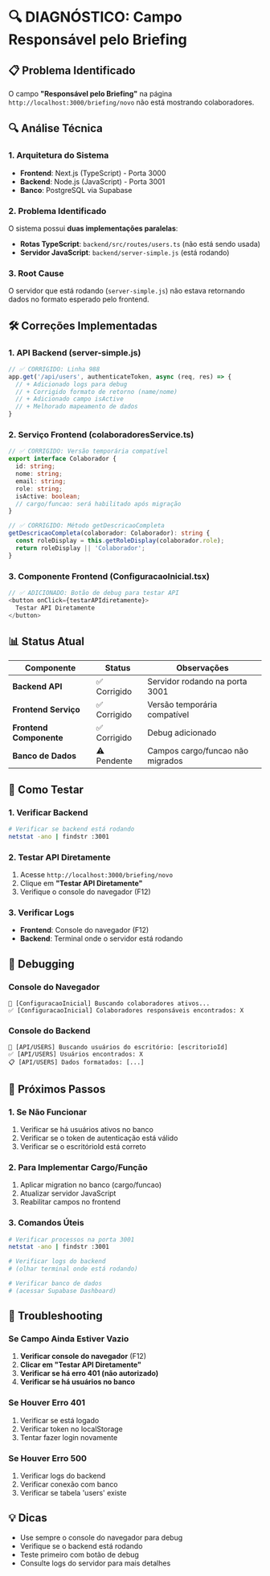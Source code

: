 # 🔍 DIAGNÓSTICO: Campo Responsável pelo Briefing

## 📋 **Problema Identificado**

O campo **"Responsável pelo Briefing"** na página `http://localhost:3000/briefing/novo` não está mostrando colaboradores.

## 🔍 **Análise Técnica**

### **1. Arquitetura do Sistema**
- **Frontend**: Next.js (TypeScript) - Porta 3000
- **Backend**: Node.js (JavaScript) - Porta 3001
- **Banco**: PostgreSQL via Supabase

### **2. Problema Identificado**
O sistema possui **duas implementações paralelas**:
- **Rotas TypeScript**: `backend/src/routes/users.ts` (não está sendo usada)
- **Servidor JavaScript**: `backend/server-simple.js` (está rodando)

### **3. Root Cause**
O servidor que está rodando (`server-simple.js`) não estava retornando dados no formato esperado pelo frontend.

## 🛠️ **Correções Implementadas**

### **1. API Backend (server-simple.js)**
```javascript
// ✅ CORRIGIDO: Linha 988
app.get('/api/users', authenticateToken, async (req, res) => {
  // + Adicionado logs para debug
  // + Corrigido formato de retorno (name/nome)
  // + Adicionado campo isActive
  // + Melhorado mapeamento de dados
}
```

### **2. Serviço Frontend (colaboradoresService.ts)**
```typescript
// ✅ CORRIGIDO: Versão temporária compatível
export interface Colaborador {
  id: string;
  nome: string;
  email: string;
  role: string;
  isActive: boolean;
  // cargo/funcao: será habilitado após migração
}

// ✅ CORRIGIDO: Método getDescricaoCompleta
getDescricaoCompleta(colaborador: Colaborador): string {
  const roleDisplay = this.getRoleDisplay(colaborador.role);
  return roleDisplay || 'Colaborador';
}
```

### **3. Componente Frontend (ConfiguracaoInicial.tsx)**
```typescript
// ✅ ADICIONADO: Botão de debug para testar API
<button onClick={testarAPIdiretamente}>
  Testar API Diretamente
</button>
```

## 📊 **Status Atual**

| Componente | Status | Observações |
|------------|--------|-------------|
| **Backend API** | ✅ Corrigido | Servidor rodando na porta 3001 |
| **Frontend Serviço** | ✅ Corrigido | Versão temporária compatível |
| **Frontend Componente** | ✅ Corrigido | Debug adicionado |
| **Banco de Dados** | ⚠️ Pendente | Campos cargo/funcao não migrados |

## 🔧 **Como Testar**

### **1. Verificar Backend**
```bash
# Verificar se backend está rodando
netstat -ano | findstr :3001
```

### **2. Testar API Diretamente**
1. Acesse `http://localhost:3000/briefing/novo`
2. Clique em **"Testar API Diretamente"**
3. Verifique o console do navegador (F12)

### **3. Verificar Logs**
- **Frontend**: Console do navegador (F12)
- **Backend**: Terminal onde o servidor está rodando

## 📝 **Debugging**

### **Console do Navegador**
```
👥 [ConfiguracaoInicial] Buscando colaboradores ativos...
✅ [ConfiguracaoInicial] Colaboradores responsáveis encontrados: X
```

### **Console do Backend**
```
👥 [API/USERS] Buscando usuários do escritório: [escritorioId]
✅ [API/USERS] Usuários encontrados: X
📋 [API/USERS] Dados formatados: [...]
```

## 🎯 **Próximos Passos**

### **1. Se Não Funcionar**
1. Verificar se há usuários ativos no banco
2. Verificar se o token de autenticação está válido
3. Verificar se o escritórioId está correto

### **2. Para Implementar Cargo/Função**
1. Aplicar migration no banco (cargo/funcao)
2. Atualizar servidor JavaScript
3. Reabilitar campos no frontend

### **3. Comandos Úteis**
```bash
# Verificar processos na porta 3001
netstat -ano | findstr :3001

# Verificar logs do backend
# (olhar terminal onde está rodando)

# Verificar banco de dados
# (acessar Supabase Dashboard)
```

## 🚨 **Troubleshooting**

### **Se Campo Ainda Estiver Vazio**
1. **Verificar console do navegador** (F12)
2. **Clicar em "Testar API Diretamente"**
3. **Verificar se há erro 401 (não autorizado)**
4. **Verificar se há usuários no banco**

### **Se Houver Erro 401**
1. Verificar se está logado
2. Verificar token no localStorage
3. Tentar fazer login novamente

### **Se Houver Erro 500**
1. Verificar logs do backend
2. Verificar conexão com banco
3. Verificar se tabela 'users' existe

## 💡 **Dicas**
- Use sempre o console do navegador para debug
- Verifique se o backend está rodando
- Teste primeiro com botão de debug
- Consulte logs do servidor para mais detalhes 